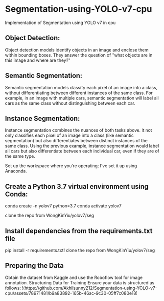 # Segmentation-using-YOLO-v7-cpu
Implementation of Segmentation using YOLO v7 in cpu

<h2>Object Detection:</h2> Object detection models identify objects in an image and enclose them within bounding boxes. They answer the question of "what objects are in this image and where are they?"

<h2>Semantic Segmentation:</h2> Semantic segmentation models classify each pixel of an image into a class, without differentiating between different instances of the same class. For example, in an image with multiple cars, semantic segmentation will label all cars as the same class without distinguishing between each car.

<h2>Instance Segmentation:</h2> Instance segmentation combines the nuances of both tasks above. It not only classifies each pixel of an image into a class (like semantic segmentation) but also differentiates between distinct instances of the same class. Using the previous example, instance segmentation would label all cars but also differentiate between each individual car, even if they are of the same type.

Set up the workspace where you're operating; I've set it up using Anaconda.

<h2>Create a Python 3.7 virtual environment using Conda:</h2>
conda create -n yolov7 python=3.7
conda activate yolov7

clone the repo from WongKinYiu/yolov7/seg

<h2>Install dependencies from the requirements.txt file</h2>
pip install -r requirements.txt!
clone the repo from WongKinYiu/yolov7/seg

<h2>Preparing the Data</h2>
Obtain the dataset from Kaggle and use the Roboflow tool for image annotation.
Structuring Data for Training
Ensure your data is structured as follows:
!(https://github.com/Akhilsunny212/Segmentation-using-YOLO-v7-cpu/assets/78971481/b9a83892-165b-46ac-9c30-05ff7c080e18)


